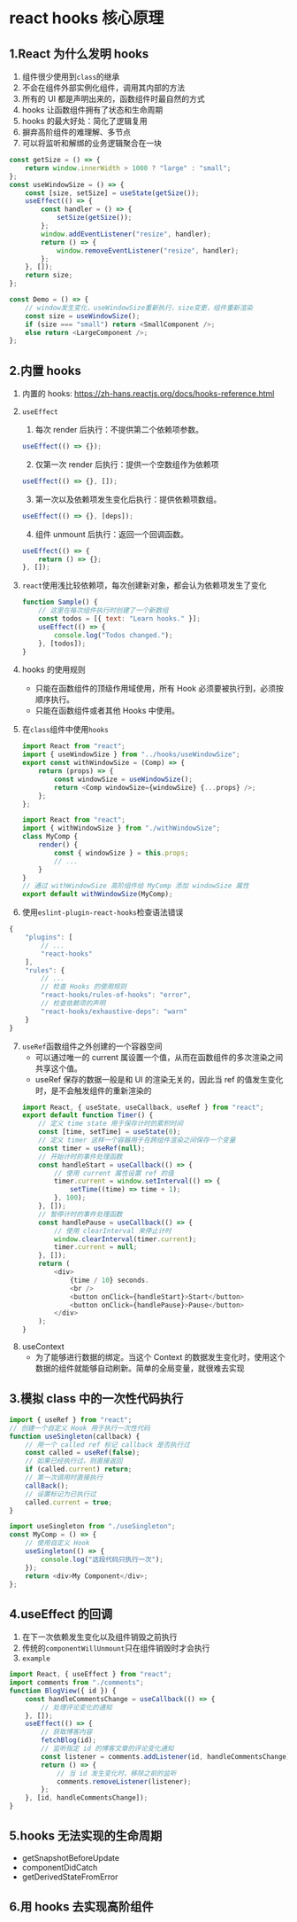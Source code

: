 # react hooks 核心原理

## 1.React 为什么发明 hooks

1. 组件很少使用到`class`的继承
2. 不会在组件外部实例化组件，调用其内部的方法
3. 所有的 UI 都是声明出来的，函数组件时最自然的方式
4. hooks 让函数组件拥有了状态和生命周期
5. hooks 的最大好处：简化了逻辑复用
6. 摒弃高阶组件的难理解、多节点
7. 可以将监听和解绑的业务逻辑聚合在一块

```js
const getSize = () => {
    return window.innerWidth > 1000 ? "large" : "small";
};
const useWindowSize = () => {
    const [size, setSize] = useState(getSize());
    useEffect(() => {
        const handler = () => {
            setSize(getSize());
        };
        window.addEventListener("resize", handler);
        return () => {
            window.removeEventListener("resize", handler);
        };
    }, []);
    return size;
};
```

```js
const Demo = () => {
    // window发生变化，useWindowSize重新执行，size变更，组件重新渲染
    const size = useWindowSize();
    if (size === "small") return <SmallComponent />;
    else return <LargeComponent />;
};
```

## 2.内置 hooks

1.  内置的 hooks: https://zh-hans.reactjs.org/docs/hooks-reference.html

2.  `useEffect`
    1. 每次 render 后执行：不提供第二个依赖项参数。
    ```js
    useEffect(() => {});
    ```
    2. 仅第一次 render 后执行：提供一个空数组作为依赖项
    ```js
    useEffect(() => {}, []);
    ```
    3. 第一次以及依赖项发生变化后执行：提供依赖项数组。
    ```js
    useEffect(() => {}, [deps]);
    ```
    4. 组件 unmount 后执行：返回一个回调函数。
    ```js
    useEffect(() => {
        return () => {};
    }, []);
    ```
3.  `react`使用浅比较依赖项，每次创建新对象，都会认为依赖项发生了变化
    ```js
    function Sample() {
        // 这里在每次组件执行时创建了一个新数组
        const todos = [{ text: "Learn hooks." }];
        useEffect(() => {
            console.log("Todos changed.");
        }, [todos]);
    }
    ```
4.  hooks 的使用规则
    -   只能在函数组件的顶级作用域使用，所有 Hook 必须要被执行到，必须按顺序执行。
    -   只能在函数组件或者其他 Hooks 中使用。
5.  在`class`组件中使用`hooks`

    ```js
    import React from "react";
    import { useWindowSize } from "../hooks/useWindowSize";
    export const withWindowSize = (Comp) => {
        return (props) => {
            const windowSize = useWindowSize();
            return <Comp windowSize={windowSize} {...props} />;
        };
    };
    ```

    ```js
    import React from "react";
    import { withWindowSize } from "./withWindowSize";
    class MyComp {
        render() {
            const { windowSize } = this.props;
            // ...
        }
    }
    // 通过 withWindowSize 高阶组件给 MyComp 添加 windowSize 属性
    export default withWindowSize(MyComp);
    ```

6.  使用`eslint-plugin-react-hooks`检查语法错误

```js
{
    "plugins": [
        // ...
        "react-hooks"
    ],
    "rules": {
        // ...
        // 检查 Hooks 的使用规则
        "react-hooks/rules-of-hooks": "error",
        // 检查依赖项的声明
        "react-hooks/exhaustive-deps": "warn"
    }
}
```

7. `useRef`函数组件之外创建的一个容器空间
    - 可以通过唯一的 current 属设置一个值，从而在函数组件的多次渲染之间共享这个值。
    - useRef 保存的数据一般是和 UI 的渲染无关的，因此当 ref 的值发生变化时，是不会触发组件的重新渲染的
    ```js
    import React, { useState, useCallback, useRef } from "react";
    export default function Timer() {
        // 定义 time state 用于保存计时的累积时间
        const [time, setTime] = useState(0);
        // 定义 timer 这样一个容器用于在跨组件渲染之间保存一个变量
        const timer = useRef(null);
        // 开始计时的事件处理函数
        const handleStart = useCallback(() => {
            // 使用 current 属性设置 ref 的值
            timer.current = window.setInterval(() => {
                setTime((time) => time + 1);
            }, 100);
        }, []);
        // 暂停计时的事件处理函数
        const handlePause = useCallback(() => {
            // 使用 clearInterval 来停止计时
            window.clearInterval(timer.current);
            timer.current = null;
        }, []);
        return (
            <div>
                {time / 10} seconds.
                <br />
                <button onClick={handleStart}>Start</button>
                <button onClick={handlePause}>Pause</button>
            </div>
        );
    }
    ```
8. useContext
    - 为了能够进行数据的绑定。当这个 Context 的数据发生变化时，使用这个数据的组件就能够自动刷新。简单的全局变量，就很难去实现

## 3.模拟 class 中的一次性代码执行

```js
import { useRef } from "react";
// 创建一个自定义 Hook 用于执行一次性代码
function useSingleton(callback) {
    // 用一个 called ref 标记 callback 是否执行过
    const called = useRef(false);
    // 如果已经执行过，则直接返回
    if (called.current) return;
    // 第一次调用时直接执行
    callBack();
    // 设置标记为已执行过
    called.current = true;
}
```

```js
import useSingleton from "./useSingleton";
const MyComp = () => {
    // 使用自定义 Hook
    useSingleton(() => {
        console.log("这段代码只执行一次");
    });
    return <div>My Component</div>;
};
```

## 4.useEffect 的回调

1. 在下一次依赖发生变化以及组件销毁之前执行
2. 传统的`componentWillUnmount`只在组件销毁时才会执行
3. `example`

```js
import React, { useEffect } from "react";
import comments from "./comments";
function BlogView({ id }) {
    const handleCommentsChange = useCallback(() => {
        // 处理评论变化的通知
    }, []);
    useEffect(() => {
        // 获取博客内容
        fetchBlog(id);
        // 监听指定 id 的博客文章的评论变化通知
        const listener = comments.addListener(id, handleCommentsChange);
        return () => {
            // 当 id 发生变化时，移除之前的监听
            comments.removeListener(listener);
        };
    }, [id, handleCommentsChange]);
}
```

## 5.hooks 无法实现的生命周期

-   getSnapshotBeforeUpdate
-   componentDidCatch
-   getDerivedStateFromError

## 6.用 hooks 去实现高阶组件

